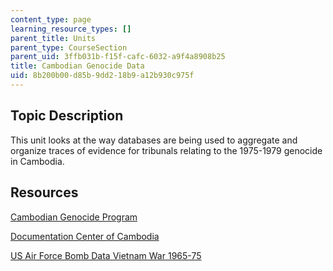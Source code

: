 ```yaml
---
content_type: page
learning_resource_types: []
parent_title: Units
parent_type: CourseSection
parent_uid: 3ffb031b-f15f-cafc-6032-a9f4a8908b25
title: Cambodian Genocide Data
uid: 8b200b00-d85b-9dd2-18b9-a12b930c975f
---
```


Topic Description
-----------------

This unit looks at the way databases are being used to aggregate and organize traces of evidence for tribunals relating to the 1975-1979 genocide in Cambodia.

Resources
---------

[Cambodian Genocide Program](http://gsp.yale.edu/)

[Documentation Center of Cambodia](http://www.dccam.org/)

[US Air Force Bomb Data Vietnam War 1965-75](https://data.world/datamil/vietnam-war-thor-data/discuss/vietnam-war-thor-data/gftdgyjz)